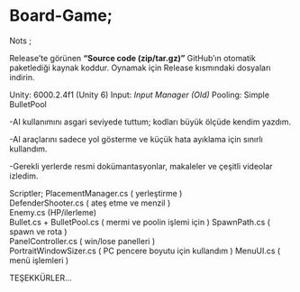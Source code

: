 # Board-Game;

Nots ;

Release’te görünen **“Source code (zip/tar.gz)”** GitHub’ın otomatik paketlediği kaynak koddur. Oynamak için Release kısmındaki dosyaları indirin.

Unity: 6000.2.4f1 (Unity 6)
Input: *Input Manager (Old)* 
Pooling: Simple BulletPool

-AI kullanımını asgari seviyede tuttum; kodları büyük ölçüde kendim yazdım.

-AI araçlarını sadece yol gösterme ve küçük hata ayıklama için sınırlı kullandım.

-Gerekli yerlerde resmi dokümantasyonlar, makaleler ve çeşitli videolar izledim.

Scriptler;
PlacementManager.cs ( yerleştirme )  
DefenderShooter.cs ( ateş etme ve menzil )  
Enemy.cs (HP/ilerleme)  
Bullet.cs + BulletPool.cs ( mermi ve poolin işlemi için )
SpawnPath.cs ( spawn ve rota )  
PanelController.cs ( win/lose panelleri )  
PortraitWindowSizer.cs ( PC pencere boyutu için kullandım )
MenuUI.cs ( menü işlemleri )

TEŞEKKÜRLER...
